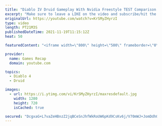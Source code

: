 ```yaml
---
title: "Diablo IV Druid Gameplay With Nvidia Freestyle TEST Comparison This is How Diablo 4 Should Look?"
excerpt: "Make sure to leave a LIKE on the video and subscribe/hit the bell so when new videos upload you get a notification. Subscribe To Us Here: ..."
originalUrl: https://youtube.com/watch?v=KrSMyZHyrzI
type: video
length: PT21M3S
publishedDateTime: 2021-11-19T11:15:12Z
heat: 50

featuredContent: "<iframe width=\"800\" height=\"500\" frameborder=\"0\" src=\"https://www.youtube.com/embed/KrSMyZHyrzI\" allow=\"accelerometer; autoplay; encrypted-media; gyroscope; picture-in-picture\" allowfullscreen></iframe>"

provider:
  name: Games Recap
  domain: youtube.com

topics:
  - Diablo 4
  - Druid

images:
  - url: https://i.ytimg.com/vi/KrSMyZHyrzI/maxresdefault.jpg
    width: 1280
    height: 720
    isCached: true

secured: "DcgxaG+L7vaZeHBnzZ2jqBCeSnJhfWkRoUW6pKd9CsKv6j/V70mWJ+JomDdhO9UvZhPm2P13517Kbyq3o8S74iUGza/0Rw4bKBu0UdPI0aMd6tmAgk8aDr9K/E3wKmattSrFbx4QBP2u6fREmiiSOoA8xIZfvu9DiZt6RgwDjWaTbPsWE5LTIuh3+5taAwdjteJw7/SOjAsfg5ZBoMQy8/YjUsagEeHp793ylON+rfJ+9y9HySNibIbrh/0xSvLTX4jvZWlqOIN/SwA8WmT3aWe3ZrjMBWZ7o7+lM+7HYdupQSD3JDA1OQw4O67qLsKPYUUwjLVmsHJJ4Kai9jIW+VrmKcKpLfKCkiNzU2BbJ8X9TDt7kgYeISpPVuhqV3VPF6Al6uqNt/w9dxc5iqwshthdWQMuR48pyeogz8eqRoQ=;jlqrt2k8uiNLSfoPSveDpg=="
---
```



